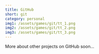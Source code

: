```yaml
---
title: GitHub
short: git
category: personal
img1: /assets/games/git/tt_1.png
img2: /assets/games/git/tt_2.png
img3: /assets/games/git/tt_3.png
---
```


More about other projects on GitHub soon...
